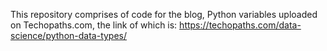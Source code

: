 This repository comprises of code for the blog, Python variables uploaded on Techopaths.com, the link of which is: https://techopaths.com/data-science/python-data-types/
